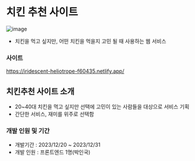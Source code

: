 

# 치킨 추천 사이트
 ![image](https://github.com/MakeRobin97/chicken/assets/127472621/dcdc2be9-f496-4391-a342-aaf59dfa15dc)
- 치킨을 먹고 싶지만, 어떤 치킨을 먹을지 고민 될 때 사용하는 웹 서비스<br/>


### 사이트
https://iridescent-heliotrope-f60435.netlify.app/

## 치킨추천 사이트 소개

- 20~40대 치킨을 먹고 싶지만 선택에 고민이 있는 사람들을 대상으로 서비스 기획
- 간단한 서비스, 재미를 위주로 선택함
  
### 개발 인원 및 기간

- 개발기간 : 2023/12/20 ~ 2023/12/31
- 개발 인원 : 프론트엔드 1명(박인국)



